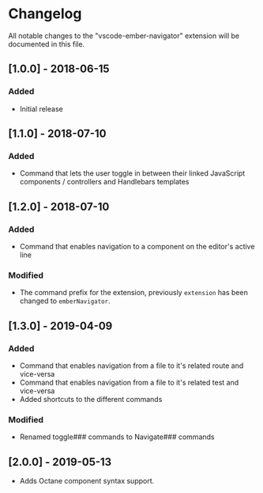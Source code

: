 # Changelog
All notable changes to the "vscode-ember-navigator" extension will be documented in this file.

## [1.0.0] - 2018-06-15
### Added
- Initial release

## [1.1.0] - 2018-07-10
### Added
- Command that lets the user toggle in between their linked JavaScript components / controllers and Handlebars templates

## [1.2.0] - 2018-07-10
### Added
- Command that enables navigation to a component on the editor's active line

### Modified
- The command prefix for the extension, previously `extension` has been changed to `emberNavigator`.

## [1.3.0] - 2019-04-09
### Added
- Command that enables navigation from a file to it's related route and vice-versa
- Command that enables navigation from a file to it's related test and vice-versa
- Added shortcuts to the different commands

### Modified
- Renamed toggle### commands to Navigate### commands

## [2.0.0] - 2019-05-13
- Adds Octane component syntax support.